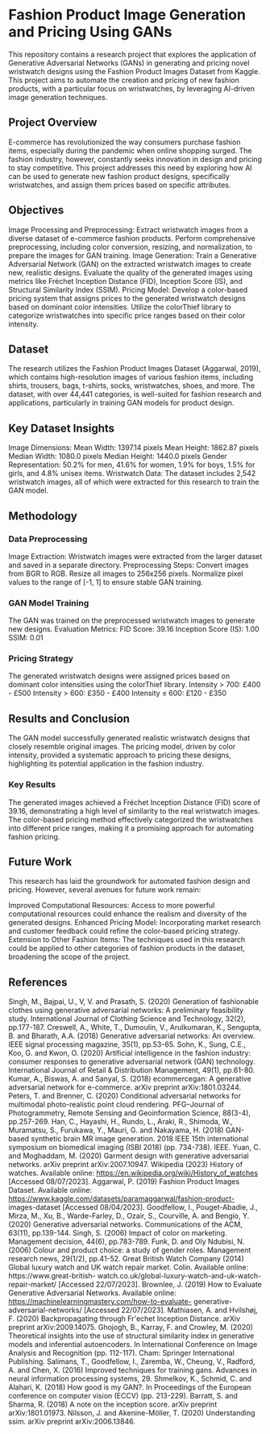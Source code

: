 # Fashion Product Image Generation and Pricing Using GANs

This repository contains a research project that explores the application of Generative Adversarial Networks (GANs) in generating and pricing novel wristwatch designs using the Fashion Product Images Dataset from Kaggle. This project aims to automate the creation and pricing of new fashion products, with a particular focus on wristwatches, by leveraging AI-driven image generation techniques.

## Project Overview

E-commerce has revolutionized the way consumers purchase fashion items, especially during the pandemic when online shopping surged. The fashion industry, however, constantly seeks innovation in design and pricing to stay competitive. This project addresses this need by exploring how AI can be used to generate new fashion product designs, specifically wristwatches, and assign them prices based on specific attributes.

## Objectives

Image Processing and Preprocessing:
Extract wristwatch images from a diverse dataset of e-commerce fashion products.
Perform comprehensive preprocessing, including color conversion, resizing, and normalization, to prepare the images for GAN training.
Image Generation:
Train a Generative Adversarial Network (GAN) on the extracted wristwatch images to create new, realistic designs.
Evaluate the quality of the generated images using metrics like Fréchet Inception Distance (FID), Inception Score (IS), and Structural Similarity Index (SSIM).
Pricing Model:
Develop a color-based pricing system that assigns prices to the generated wristwatch designs based on dominant color intensities.
Utilize the colorThief library to categorize wristwatches into specific price ranges based on their color intensity.


## Dataset

The research utilizes the Fashion Product Images Dataset (Aggarwal, 2019), which contains high-resolution images of various fashion items, including shirts, trousers, bags, t-shirts, socks, wristwatches, shoes, and more. The dataset, with over 44,441 categories, is well-suited for fashion research and applications, particularly in training GAN models for product design.

## Key Dataset Insights

Image Dimensions:
Mean Width: 1397.14 pixels
Mean Height: 1862.87 pixels
Median Width: 1080.0 pixels
Median Height: 1440.0 pixels
Gender Representation:
50.2% for men, 41.6% for women, 1.9% for boys, 1.5% for girls, and 4.8% unisex items.
Wristwatch Data:
The dataset includes 2,542 wristwatch images, all of which were extracted for this research to train the GAN model.

## Methodology

### Data Preprocessing
Image Extraction: Wristwatch images were extracted from the larger dataset and saved in a separate directory.
Preprocessing Steps:
Convert images from BGR to RGB.
Resize all images to 256x256 pixels.
Normalize pixel values to the range of [-1, 1] to ensure stable GAN training.
### GAN Model Training
The GAN was trained on the preprocessed wristwatch images to generate new designs.
Evaluation Metrics:
FID Score: 39.16
Inception Score (IS): 1.00
SSIM: 0.01
### Pricing Strategy
The generated wristwatch designs were assigned prices based on dominant color intensities using the colorThief library.
Intensity > 700: £400 - £500
Intensity > 600: £350 - £400
Intensity ≤ 600: £120 - £350

## Results and Conclusion

The GAN model successfully generated realistic wristwatch designs that closely resemble original images. The pricing model, driven by color intensity, provided a systematic approach to pricing these designs, highlighting its potential application in the fashion industry.

### Key Results
The generated images achieved a Fréchet Inception Distance (FID) score of 39.16, demonstrating a high level of similarity to the real wristwatch images.
The color-based pricing method effectively categorized the wristwatches into different price ranges, making it a promising approach for automating fashion pricing.

## Future Work

This research has laid the groundwork for automated fashion design and pricing. However, several avenues for future work remain:

Improved Computational Resources: Access to more powerful computational resources could enhance the realism and diversity of the generated designs.
Enhanced Pricing Model: Incorporating market research and customer feedback could refine the color-based pricing strategy.
Extension to Other Fashion Items: The techniques used in this research could be applied to other categories of fashion products in the dataset, broadening the scope of the project.

## References

Singh, M., Bajpai, U., V, V. and Prasath, S. (2020) Generation of
fashionable clothes using generative adversarial networks: A preliminary
feasibility study. International Journal of Clothing Science and
Technology, 32(2), pp.177-187.
Creswell, A., White, T., Dumoulin, V., Arulkumaran, K., Sengupta, B. and
Bharath, A.A. (2018) Generative adversarial networks: An overview. IEEE
signal processing magazine, 35(1), pp.53-65.
Sohn, K., Sung, C.E., Koo, G. and Kwon, O. (2020) Artificial intelligence in
the fashion industry: consumer responses to generative adversarial
network (GAN) technology. International Journal of Retail & Distribution
Management, 49(1), pp.61-80.
Kumar, A., Biswas, A. and Sanyal, S. (2018) ecommercegan: A generative
adversarial network for e-commerce. arXiv preprint arXiv:1801.03244.
Peters, T. and Brenner, C. (2020) Conditional adversarial networks for
multimodal photo-realistic point cloud rendering. PFG–Journal of
Photogrammetry, Remote Sensing and Geoinformation Science, 88(3-4),
pp.257-269.
Han, C., Hayashi, H., Rundo, L., Araki, R., Shimoda, W., Muramatsu, S.,
Furukawa, Y., Mauri, G. and Nakayama, H. (2018) GAN-based synthetic
brain MR image generation. 2018 IEEE 15th international symposium on
biomedical imaging (ISBI 2018) (pp. 734-738). IEEE.
Yuan, C. and Moghaddam, M. (2020) Garment design with generative
adversarial networks. arXiv preprint arXiv:2007.10947.
Wikipedia (2023) History of watches. Available online:
https://en.wikipedia.org/wiki/History_of_watches [Accessed 08/07/2023].
Aggarwal, P. (2019) Fashion Product Images Dataset. Available online:
https://www.kaggle.com/datasets/paramaggarwal/fashion-product-
images-dataset [Accessed 08/04/2023].
Goodfellow, I., Pouget-Abadie, J., Mirza, M., Xu, B., Warde-Farley, D.,
Ozair, S., Courville, A. and Bengio, Y. (2020) Generative adversarial
networks. Communications of the ACM, 63(11), pp.139-144.
Singh, S. (2006) Impact of color on marketing. Management
decision, 44(6), pp.783-789.
Funk, D. and Oly Ndubisi, N. (2006) Colour and product choice: a study of
gender roles. Management research news, 29(1/2), pp.41-52.
Great British Watch Company (2014) Global luxury watch and UK watch
repair market. Colin. Available online: https://www.great-british-
watch.co.uk/global-luxury-watch-and-uk-watch-repair-market/ [Accessed
22/07/2023].
Brownlee, J. (2019) How to Evaluate Generative Adversarial Networks.
Available online: https://machinelearningmastery.com/how-to-evaluate-
generative-adversarial-networks/ [Accessed 22/07/2023].
Mathiasen, A. and Hvilshøj, F. (2020) Backpropagating through Fr\'echet
Inception Distance. arXiv preprint arXiv:2009.14075.
Ghojogh, B., Karray, F. and Crowley, M. (2020) Theoretical insights into
the use of structural similarity index in generative models and inferential
autoencoders. In International Conference on Image Analysis and
Recognition (pp. 112-117). Cham: Springer International Publishing.
Salimans, T., Goodfellow, I., Zaremba, W., Cheung, V., Radford, A. and
Chen, X. (2016) Improved techniques for training gans. Advances in
neural information processing systems, 29.
Shmelkov, K., Schmid, C. and Alahari, K. (2018) How good is my GAN?.
In Proceedings of the European conference on computer vision
(ECCV) (pp. 213-229).
Barratt, S. and Sharma, R. (2018) A note on the inception score. arXiv
preprint arXiv:1801.01973.
Nilsson, J. and Akenine-Möller, T. (2020) Understanding ssim. arXiv
preprint arXiv:2006.13846.
